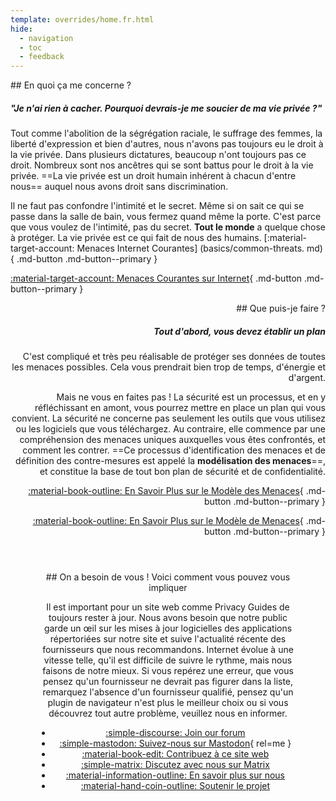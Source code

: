 ```yaml
---
template: overrides/home.fr.html
hide:
  - navigation
  - toc
  - feedback
---
```


<!-- markdownlint-disable-next-line -->
<div style="max-width:50rem;margin:auto;" markdown>
<div style="max-width:38rem;" markdown>
## En quoi ça me concerne ?

##### "Je n'ai rien à cacher. Pourquoi devrais-je me soucier de ma vie privée ?"

Tout comme l'abolition de la ségrégation raciale, le suffrage des femmes, la liberté d'expression et bien d'autres, nous n'avons pas toujours eu le droit à la vie privée. Dans plusieurs dictatures, beaucoup n'ont toujours pas ce droit. Nombreux sont nos ancêtres qui se sont battus pour le droit à la vie privée. ==La vie privée est un droit humain inhérent à chacun d'entre nous== auquel nous avons droit sans discrimination.

Il ne faut pas confondre l'intimité et le secret. Même si on sait ce qui se passe dans la salle de bain, vous fermez quand même la porte. C'est parce que vous voulez de l'intimité, pas du secret. **Tout le monde** a quelque chose à protéger. La vie privée est ce qui fait de nous des humains. [:material-target-account: Menaces Internet Courantes] (basics/common-threats. md){ .md-button .md-button--primary }

[:material-target-account: Menaces Courantes sur Internet](basics/common-threats.md){ .md-button .md-button--primary }
</div>

<div style="margin-left:auto;margin-right:0;text-align:right;max-width:38rem;" markdown>
## Que puis-je faire ?

##### Tout d'abord, vous devez établir un plan

C'est compliqué et très peu réalisable de protéger ses données de toutes les menaces possibles. Cela vous prendrait bien trop de temps, d'énergie et d'argent.

Mais ne vous en faites pas ! La sécurité est un processus, et en y réfléchissant en amont, vous pourrez mettre en place un plan qui vous convient. La sécurité ne concerne pas seulement les outils que vous utilisez ou les logiciels que vous téléchargez. Au contraire, elle commence par une compréhension des menaces uniques auxquelles vous êtes confrontés, et comment les contrer. ==Ce processus d'identification des menaces et de définition des contre-mesures est appelé la **modélisation des menaces**==, et constitue la base de tout bon plan de sécurité et de confidentialité.

[:material-book-outline: En Savoir Plus sur le Modèle des Menaces](basics/threat-modeling.md){ .md-button .md-button--primary }

[:material-book-outline: En Savoir Plus sur le Modèle de Menaces](basics/threat-modeling.md){ .md-button .md-button--primary }
</div>
</div>

<div style="padding:3em;max-width:960px;margin:auto;text-align:center;" markdown>
## On a besoin de vous ! Voici comment vous pouvez vous impliquer

Il est important pour un site web comme Privacy Guides de toujours rester à jour. Nous avons besoin que notre public garde un œil sur les mises à jour logicielles des applications répertoriées sur notre site et suive l'actualité récente des fournisseurs que nous recommandons. Internet évolue à une vitesse telle, qu'il est difficile de suivre le rythme, mais nous faisons de notre mieux. Si vous repérez une erreur, que vous pensez qu'un fournisseur ne devrait pas figurer dans la liste, remarquez l'absence d'un fournisseur qualifié, pensez qu'un plugin de navigateur n'est plus le meilleur choix ou si vous découvrez tout autre problème, veuillez nous en informer.

<div class="grid cards" style="margin:auto;max-width:800px;text-align:center;" markdown>

- [:simple-discourse: Join our forum](https://discuss.privacyguides.net/)
- [:simple-mastodon: Suivez-nous sur Mastodon](https://mastodon.social/@privacyguides){ rel=me }
- [:material-book-edit: Contribuez à ce site web](https://github.com/privacyguides/privacyguides.org)
- [:simple-matrix: Discutez avec nous sur Matrix](https://matrix.to/#/#privacyguides:matrix.org)
- [:material-information-outline: En savoir plus sur nous](about/index.md)
- [:material-hand-coin-outline: Soutenir le projet](about/donate.md)

</div>
</div>
